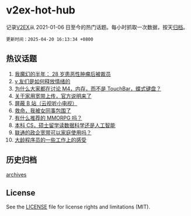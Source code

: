 # v2ex-hot-hub

 记录[V2EX](https://www.v2ex.com/)从 2021-01-06 日至今的热门话题。每小时抓取一次数据，按天[归档](archives)。

`更新时间：2025-04-20 16:13:34 +0800`

## 热议话题

1. [我魔幻的半年： 28 岁患恶性肿瘤后被裁员](https://www.v2ex.com/t/1126754)
1. [v 友们是如何释放情绪的](https://www.v2ex.com/t/1126690)
1. [为什么大家都在讨论 M4，内存，而不是 TouchBar，蝶式键盘？](https://www.v2ex.com/t/1126745)
1. [关于家用宽带上传，官方说明来了](https://www.v2ex.com/t/1126680)
1. [屏蔽 B 站（云视听小电视）](https://www.v2ex.com/t/1126677)
1. [救命，我被女同事包围了](https://www.v2ex.com/t/1126771)
1. [有什么推荐的 MMORPG 吗？](https://www.v2ex.com/t/1126673)
1. [本科 CS，硕士留学读数据科学还是人工智能](https://www.v2ex.com/t/1126672)
1. [联通的政企宽带可以家庭使用吗？](https://www.v2ex.com/t/1126709)
1. [大龄程序员的一些工作上的感受](https://www.v2ex.com/t/1126789)

## 历史归档

[archives](archives)

## License

See the [LICENSE](LICENSE) file for license rights and limitations (MIT).
